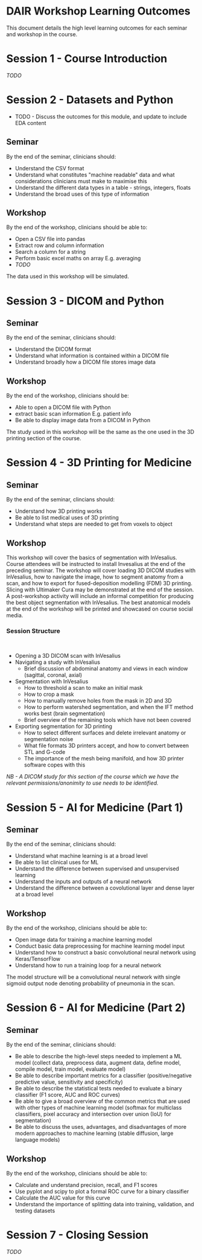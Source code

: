 # DAIR Workshop Learning Outcomes

This document details the high level learning outcomes for each seminar and workshop in the course.

# Session 1 - Course Introduction

*TODO*

# Session 2 - Datasets and Python

- TODO - Discuss the outcomes for this module, and update to include EDA content

## Seminar

By the end of the seminar, clinicians should:
- Understand the CSV format
- Understand what constitutes "machine readable" data and what considerations clinicians must make to maximise this
- Understand the different data types in a table - strings, integers, floats
- Understand the broad uses of this type of information

## Workshop

By the end of the workshop, clinicians should be able to:

- Open a CSV file into pandas
- Extract row and column information 
- Search a column for a string
- Perform basic excel maths on array E.g. averaging
- *TODO*

The data used in this workshop will be simulated.

# Session 3 - DICOM and Python

## Seminar

By the end of the seminar, clinicians should:

- Understand the DICOM format
- Understand what information is contained within a DICOM file
- Understand broadly how a DICOM file stores image data

## Workshop

By the end of the workshop, clinicians should be:

- Able to open a DICOM file with Python
- extract basic scan information E.g. patient info
- Be able to display image data from a DICOM in Python

The study used in this workshop will be the same as the one used in the 3D printing section of the course.

# Session 4 - 3D Printing for Medicine

## Seminar

By the end of the seminar, clincians should:

- Understand how 3D printing works
- Be able to list medical uses of 3D printing
- Understand what steps are needed to get from voxels to object 

## Workshop

This workshop will cover the basics of segmentation with InVesalius. Course attendees will be instructed to install Invesalius at the end of the preceding seminar. The workshop will cover loading 3D DICOM studies with InVesalius, how to navigate the image, how to segment anatomy from a scan, and how to export for fused-deposition modelling (FDM) 3D printing. Slicing with Ultimaker Cura may be demonstrated at the end of the session. A post-workshop activity will include an informal competition for producing the best object segmentation with InVesalius. The best anatomical models at the end of the workshop will be printed and showcased on course social media.

### Session Structure
      
- Opening a 3D DICOM scan with InVesalius
- Navigating a study with InVesalius
    - Brief discussion of abdominal anatomy and views in each window (sagittal, coronal, axial)
- Segmentation with InVesalius
    - How to threshold a scan to make an initial mask
    - How to crop a mask
    - How to manually remove holes from the mask in 2D and 3D
    - How to perform watershed segmentation, and when the IFT method works best (brain segmentation)
    - Brief overview of the remaining tools which have not been covered
- Exporting segmentation for 3D printing
    - How to select different surfaces and delete irrelevant anatomy or segmentation noise
    - What file formats 3D printers accept, and how to convert between STL and G-code
    - The importance of the mesh being manifold, and how 3D printer software copes with this

*NB - A DICOM study for this section of the course which we have the relevant permissions/anonimity to use needs to be identified.*

# Session 5 - AI for Medicine (Part 1)

## Seminar

By the end of the seminar, clinicians should:

- Understand what machine learning is at a broad level
- Be able to list clinical uses for ML
- Understand the difference between supervised and unsupervised learning
- Understand the inputs and outputs of a neural network
- Understand the difference between a covolutional layer and dense layer at a broad level

## Workshop

By the end of the workshop, clinicians should be able to:

- Open image data for training a machine learning model
- Conduct basic data preprocessing for machine learning model input
- Understand how to construct a basic convolutional neural network using Keras/TensorFlow
- Understand how to run a training loop for a neural network

The model structure will be a convolutional neural network with single sigmoid output node denoting probability of pneumonia in the scan.

# Session 6 - AI for Medicine (Part 2)

## Seminar

By the end of the seminar, clinicians should:

- Be able to describe the high-level steps needed to implement a ML model (collect data, preprocess data, augment data, define model, compile model, train model, evaluate model)
- Be able to describe important metrics for a classifier (positive/negative predictive value, sensitivity and specificity)
- Be able to describe the statistical tests needed to evaluate a binary classifier (F1 score, AUC and ROC curves)
- Be able to give a broad overview of the common metrics that are used with other types of machine learning model (softmax for multiclass classifiers, pixel accuracy and intersection over union (IoU) for segmentation)
- Be able to discuss the uses, advantages, and disadvantages of more modern approaches to machine learning (stable diffusion, large language models)

## Workshop

By the end of the workshop, clinicians should be able to:

- Calculate and understand precision, recall, and F1 scores
- Use pyplot and scipy to plot a formal ROC curve for a binary classifier
- Calculate the AUC value for this curve
- Understand the importance of splitting data into training, validation, and testing datasets

# Session 7 - Closing Session

*TODO*